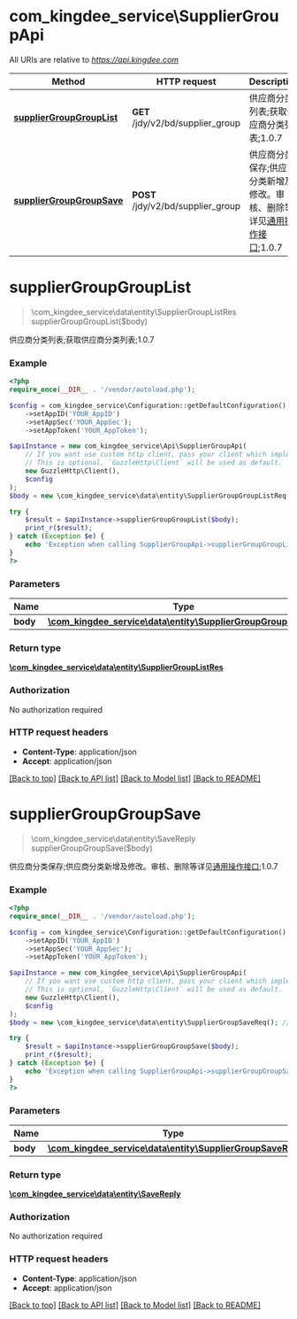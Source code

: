 # com_kingdee_service\SupplierGroupApi

All URIs are relative to *https://api.kingdee.com*

Method | HTTP request | Description
------------- | ------------- | -------------
[**supplierGroupGroupList**](SupplierGroupApi.md#supplierGroupGroupList) | **GET** /jdy/v2/bd/supplier_group | 供应商分类列表;获取供应商分类列表;1.0.7
[**supplierGroupGroupSave**](SupplierGroupApi.md#supplierGroupGroupSave) | **POST** /jdy/v2/bd/supplier_group | 供应商分类保存;供应商分类新增及修改。审核、删除等详见[通用操作接口](https://open.jdy.com/#/files/api/detail?index&#x3D;2&amp;categrayId&#x3D;3cc8ee9a663e11eda5c84b5d383a2b93&amp;id&#x3D;9e804b8c712511eda0b39f724d124b07);1.0.7


# **supplierGroupGroupList**
> \com_kingdee_service\data\entity\SupplierGroupListRes supplierGroupGroupList($body)

供应商分类列表;获取供应商分类列表;1.0.7

### Example
```php
<?php
require_once(__DIR__ . '/vendor/autoload.php');

$config = com_kingdee_service\Configuration::getDefaultConfiguration()
    ->setAppID('YOUR_AppID')
    ->setAppSec('YOUR_AppSec');
    ->setAppToken('YOUR_AppToken');

$apiInstance = new com_kingdee_service\Api\SupplierGroupApi(
    // If you want use custom http client, pass your client which implements `GuzzleHttp\ClientInterface`.
    // This is optional, `GuzzleHttp\Client` will be used as default.
    new GuzzleHttp\Client(),
    $config
);
$body = new \com_kingdee_service\data\entity\SupplierGroupGroupListReq(); // \com_kingdee_service\data\entity\SupplierGroupGroupListReq | 

try {
    $result = $apiInstance->supplierGroupGroupList($body);
    print_r($result);
} catch (Exception $e) {
    echo 'Exception when calling SupplierGroupApi->supplierGroupGroupList: ', $e->getMessage(), PHP_EOL;
}
?>
```

### Parameters

Name | Type | Description  | Notes
------------- | ------------- | ------------- | -------------
 **body** | [**\com_kingdee_service\data\entity\SupplierGroupGroupListReq**](../Model/SupplierGroupGroupListReq.md)|  | [optional]

### Return type

[**\com_kingdee_service\data\entity\SupplierGroupListRes**](../Model/SupplierGroupListRes.md)

### Authorization

No authorization required

### HTTP request headers

 - **Content-Type**: application/json
 - **Accept**: application/json

[[Back to top]](#) [[Back to API list]](../../README.md#documentation-for-api-endpoints) [[Back to Model list]](../../README.md#documentation-for-models) [[Back to README]](../../README.md)

# **supplierGroupGroupSave**
> \com_kingdee_service\data\entity\SaveReply supplierGroupGroupSave($body)

供应商分类保存;供应商分类新增及修改。审核、删除等详见[通用操作接口](https://open.jdy.com/#/files/api/detail?index=2&categrayId=3cc8ee9a663e11eda5c84b5d383a2b93&id=9e804b8c712511eda0b39f724d124b07);1.0.7

### Example
```php
<?php
require_once(__DIR__ . '/vendor/autoload.php');

$config = com_kingdee_service\Configuration::getDefaultConfiguration()
    ->setAppID('YOUR_AppID')
    ->setAppSec('YOUR_AppSec');
    ->setAppToken('YOUR_AppToken');

$apiInstance = new com_kingdee_service\Api\SupplierGroupApi(
    // If you want use custom http client, pass your client which implements `GuzzleHttp\ClientInterface`.
    // This is optional, `GuzzleHttp\Client` will be used as default.
    new GuzzleHttp\Client(),
    $config
);
$body = new \com_kingdee_service\data\entity\SupplierGroupSaveReq(); // \com_kingdee_service\data\entity\SupplierGroupSaveReq | 

try {
    $result = $apiInstance->supplierGroupGroupSave($body);
    print_r($result);
} catch (Exception $e) {
    echo 'Exception when calling SupplierGroupApi->supplierGroupGroupSave: ', $e->getMessage(), PHP_EOL;
}
?>
```

### Parameters

Name | Type | Description  | Notes
------------- | ------------- | ------------- | -------------
 **body** | [**\com_kingdee_service\data\entity\SupplierGroupSaveReq**](../Model/SupplierGroupSaveReq.md)|  |

### Return type

[**\com_kingdee_service\data\entity\SaveReply**](../Model/SaveReply.md)

### Authorization

No authorization required

### HTTP request headers

 - **Content-Type**: application/json
 - **Accept**: application/json

[[Back to top]](#) [[Back to API list]](../../README.md#documentation-for-api-endpoints) [[Back to Model list]](../../README.md#documentation-for-models) [[Back to README]](../../README.md)

